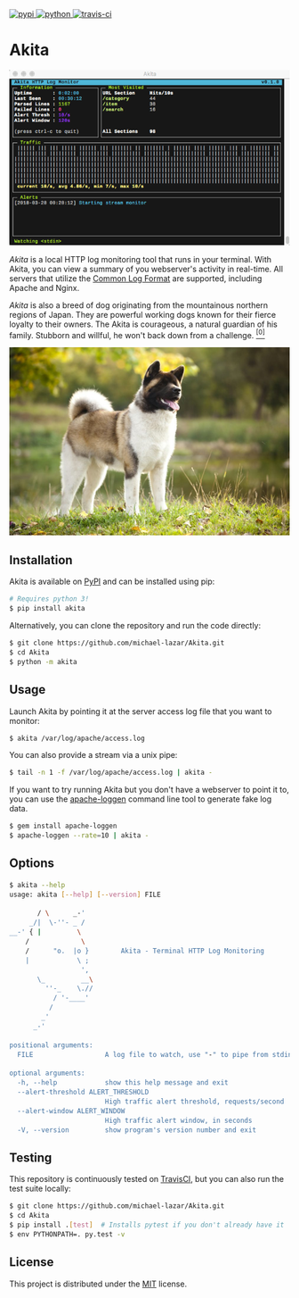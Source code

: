 <a href="https://pypi.python.org/pypi/akita/">
  <img alt="pypi" src="https://img.shields.io/pypi/v/akita.svg?label=version"/>
</a>
<a href="https://pypi.python.org/pypi/akita/">
  <img alt="python" src="https://img.shields.io/badge/python-3.4+-blue.svg"/>
</a>
<a href="https://travis-ci.org/michael-lazar/Akita">
  <img alt="travis-ci" src="https://travis-ci.org/michael-lazar/Akita.svg?branch=master"/>
</a>

# Akita

<p align="center">
<img alt="Demo" src="resources/demo.gif"/>
</p>

*Akita* is a local HTTP log monitoring tool that runs in your terminal. With Akita, you can view a summary of you webserver's activity in real-time. All servers that utilize the [Common Log Format](https://en.wikipedia.org/wiki/Common_Log_Format) are supported, including Apache and Nginx.

*Akita* is also a breed of dog originating from the mountainous northern regions of Japan. They are powerful working dogs known for their fierce loyalty to their owners. The Akita is courageous, a natural guardian of his family. Stubborn and willful, he won't back down from a challenge. [<sup>[0]</sup>](http://dogtime.com/dog-breeds/akita)

<p align="center">
<img alt="Akita" src="resources/akita_1.jpg" width="667px"/>
</p>

## Installation

Akita is available on [PyPI](https://pypi.python.org/pypi/akita/) and can be installed using pip:

```bash
# Requires python 3!
$ pip install akita
```

Alternatively, you can clone the repository and run the code directly:

```bash
$ git clone https://github.com/michael-lazar/Akita.git
$ cd Akita
$ python -m akita
```

## Usage

Launch Akita by pointing it at the server access log file that you want to monitor:

```bash
$ akita /var/log/apache/access.log
```

You can also provide a stream via a unix pipe:

```bash
$ tail -n 1 -f /var/log/apache/access.log | akita -
```

If you want to try running Akita but you don't have a webserver to point it to, you can use the [apache-loggen](https://github.com/tamtam180/apache_log_gen) command line tool to generate fake log data.

```bash
$ gem install apache-loggen
$ apache-loggen --rate=10 | akita -
```

## Options

```bash
$ akita --help
usage: akita [--help] [--version] FILE

       / \      _-'
     _/|  \-''- _ /
__-' { |         \
    /             \
    /      "o.  |o }        Akita - Terminal HTTP Log Monitoring
    |            \ ;
                  ',
       \_         __\
         ''-_    \.//
           / '-____'
          /
        _'
      _-'

positional arguments:
  FILE                  A log file to watch, use "-" to pipe from stdin

optional arguments:
  -h, --help            show this help message and exit
  --alert-threshold ALERT_THRESHOLD
                        High traffic alert threshold, requests/second
  --alert-window ALERT_WINDOW
                        High traffic alert window, in seconds
  -V, --version         show program's version number and exit
```

## Testing

This repository is continuously tested on [TravisCI](https://travis-ci.org/michael-lazar/Akita), but you can also run the test suite locally:

```bash
$ git clone https://github.com/michael-lazar/Akita.git
$ cd Akita
$ pip install .[test]  # Installs pytest if you don't already have it
$ env PYTHONPATH=. py.test -v
```

## License
This project is distributed under the [MIT](LICENSE) license.
